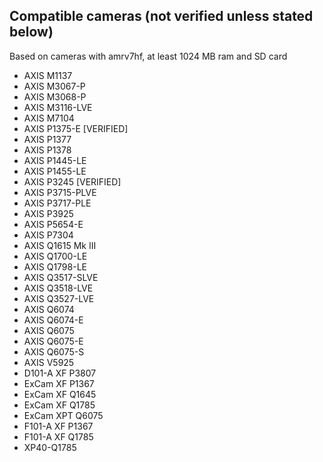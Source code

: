 ##  Compatible cameras (not verified unless stated below)
Based on cameras with amrv7hf, at least 1024 MB ram and SD card

- AXIS M1137
- AXIS M3067-P
- AXIS M3068-P
- AXIS M3116-LVE
- AXIS M7104
- AXIS P1375-E [VERIFIED]
- AXIS P1377
- AXIS P1378
- AXIS P1445-LE
- AXIS P1455-LE
- AXIS P3245 [VERIFIED]
- AXIS P3715-PLVE
- AXIS P3717-PLE
- AXIS P3925
- AXIS P5654-E
- AXIS P7304
- AXIS Q1615 Mk III
- AXIS Q1700-LE
- AXIS Q1798-LE
- AXIS Q3517-SLVE
- AXIS Q3518-LVE
- AXIS Q3527-LVE
- AXIS Q6074
- AXIS Q6074-E
- AXIS Q6075
- AXIS Q6075-E
- AXIS Q6075-S
- AXIS V5925
- D101-A XF P3807
- ExCam XF P1367
- ExCam XF Q1645
- ExCam XF Q1785
- ExCam XPT Q6075
- F101-A XF P1367
- F101-A XF Q1785
- XP40-Q1785
